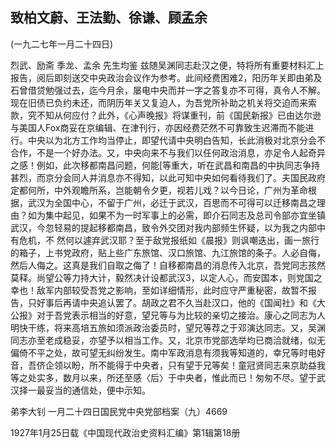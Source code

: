 ## 致柏文蔚、王法勤、徐谦、顾孟余

(一九二七年一月二十四日)

烈武、励斋
季龙、孟余  先生均鉴
兹随吴渊同志赴汉之便，特将所有重要材料汇上报告，阅后即刻送交中央政治会议作为参考。此间经费困难2，阳历年关即由弟及石曾借贷勉强过去，迄今月余，屡电中央而并一字之答复亦不可得，真令人不解。现在旧债已负约未还，而阴历年关又复迫人，为吾党所补助之机关将交迫而来索款，究不知从何应付？此外，《心声晚报》将谋重刊，前《国民新报》已由达尔逊与美国人Fox商妥在京编辑、在津刊行，亦因经费茫然不可靠致生迟滞而不能进行。中央以为北方工作均当停止，即望代请中央明白告知，长此消极对北京分会不合作，不是一个好办法。又，中央向来不与我们以任何政治消息，亦足令人起奇异之感！例如，此次移都南昌问题，何能[等重大，听在武昌和南昌的中执同志争持甚烈，而京分会同人并消息亦不得知，以此可知中央如何看待我们了。夫国民政府定都何所，中外观瞻所系，岂能朝令夕更，视若儿戏？以今日论，广州为革命根据，武汉为全国中心，不留于广州，必迁于武汉，百思而不可得可以迁移南昌之理由？如为集中起见，如果不为一时军事上的必需，即介石同志及总司令部亦宜坐镇武汉，今忽轻易的提起移都南昌，致令外交团对我内部频生怀疑，以为我之内部中有危机，不
然何以遽弃武汉耶？至于敌党报纸如《晨报》则讽嘲迭出，画一旅行的箱子，上书党政府，贴上些广东旅馆、汉口旅馆、九江旅馆的条子。人必自侮，然后人侮之。这真是我们自取之侮了！自移都南昌的消息传入北京，吾党同志孩然莫释。尚望公等力持大计，毅然决计设都武汉3，以定人心，而安国本，则党国之幸也！敌军内部较受吾党之影响，至如详细情形，此时应守严重秘密，故暂不报告，只好事后再请中央追认罢了。胡政之君不久当赴汉口，他的《国闻社》和《大公报》对于吾党表示相当的好意，望兄等与为比较的亲切之接治。康心之同志为人明快干练，将来高培五旅如须派政治委员时，望兄等荐之于邓演达同志。又，吴渊同志亦至老成稳妥，亦望予以相当工作。又，北京市党部选举均已商洽就绪，似无偏倚不平之处，故可望无纠纷发生。南中军政消息有须我等知道的，幸兄等时电好音，吾侪企领以盼，所不能得于中央者，只有望于兄等矣！童冠贤同志来京助益我等之处实多，数月以来，所还至感〈后〉于中央者，惟此而已！匆匆不尽。望于武汉择一最妥当的通信处，便中示知。

弟李大钊
一月二十四日国民党中央党部档案（九）4669

1927年1月25日载《中国现代政治史资料汇编》第1辑第18册

